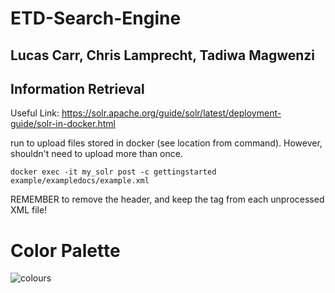 # ETD-Search-Engine

## Lucas Carr, Chris Lamprecht, Tadiwa Magwenzi

## Information Retrieval

Useful Link: https://solr.apache.org/guide/solr/latest/deployment-guide/solr-in-docker.html

run to upload files stored in docker (see location from command). However, shouldn't need to upload more than once. 

```docker exec -it my_solr post -c gettingstarted example/exampledocs/example.xml```

    
REMEMBER to remove the header, and keep the <FindRecords> tag from each unprocessed XML file!


# Color Palette 
![colours](../Additional%20Files/Images/colors.png)